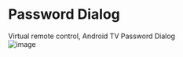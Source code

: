 # Password Dialog
Virtual remote control, Android TV Password Dialog
</br>
![image](https://github.com/yuhaopla/TV-Password-Dialog/blob/master/screenshots/password.gif)
